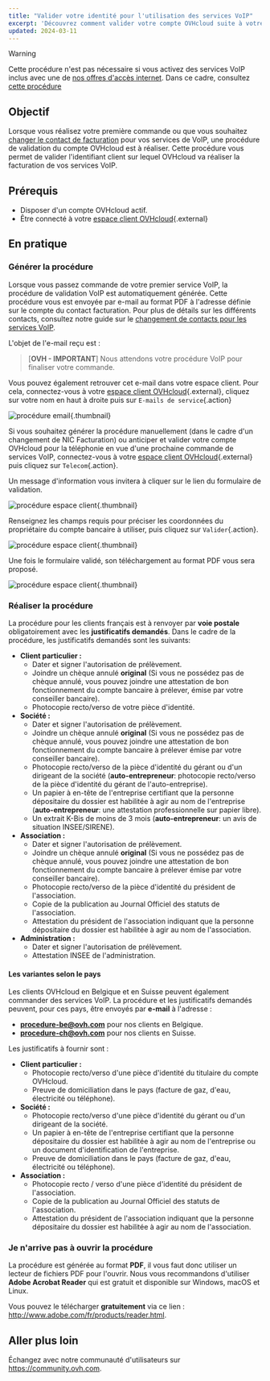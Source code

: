 ```yaml
---
title: "Valider votre identité pour l'utilisation des services VoIP"
excerpt: 'Découvrez comment valider votre compte OVHcloud suite à votre première commande de services VoIP'
updated: 2024-03-11
---
```


> [!warning]
>
> Cette procédure n'est pas nécessaire si vous activez des services VoIP inclus avec une de [nos offres d'accès internet](https://www.ovhtelecom.fr/offre-internet/).
> Dans ce cadre, consultez [cette procédure](/pages/web_cloud/internet/internet_access/comment_activer_mes_lignes_telephoniques_offre_adsl_vdsl)
>

## Objectif

Lorsque vous réalisez votre première commande ou que vous souhaitez [changer le contact de facturation](/pages/web_cloud/phone_and_fax/voip/effectuer_un_changement_de_contact_pour_les_services_voip) pour vos services de VoIP, une procédure de validation du compte OVHcloud est à réaliser.
Cette procédure vous permet de valider l'identifiant client sur lequel OVHcloud va réaliser la facturation de vos services VoIP.

## Prérequis

- Disposer d'un compte OVHcloud actif.
- Être connecté à votre [espace client OVHcloud](/links/manager){.external}

## En pratique

### Générer la procédure 

Lorsque vous passez commande de votre premier service VoIP, la procédure de validation VoIP est automatiquement générée. Cette procédure vous est envoyée par e-mail au format PDF à l'adresse définie sur le compte du contact facturation. Pour plus de détails sur les différents contacts, consultez notre guide sur le [changement de contacts pour les services VoIP](/pages/web_cloud/phone_and_fax/voip/effectuer_un_changement_de_contact_pour_les_services_voip).

L'objet de l'e-mail reçu est : 

>
>[**OVH - IMPORTANT**] Nous attendons votre procédure VoIP pour finaliser votre commande.
>

Vous pouvez également retrouver cet e-mail dans votre espace client. Pour cela, connectez-vous à votre [espace client OVHcloud](/links/manager){.external}, cliquez sur votre nom en haut à droite puis sur `E-mails de service`{.action}

![procédure email](images/email.png){.thumbnail}

Si vous souhaitez générer la procédure manuellement (dans le cadre d'un changement de NIC Facturation) ou anticiper et valider votre compte OVHcloud pour la téléphonie en vue d'une prochaine commande de services VoIP, connectez-vous à votre [espace client OVHcloud](/links/manager){.external} puis cliquez sur `Telecom`{.action}.

Un message d'information vous invitera à cliquer sur le lien du formulaire de validation.

![procédure espace client](images/procedure01-2022.png){.thumbnail}

Renseignez les champs requis pour préciser les coordonnées du propriétaire du compte bancaire à utiliser, puis cliquez sur `Valider`{.action}.

![procédure espace client](images/procedure02-2022.png){.thumbnail}

Une fois le formulaire validé, son téléchargement au format PDF vous sera proposé.

![procédure espace client](images/procedure03-2022.png){.thumbnail}

### Réaliser la procédure

La procédure pour les clients français est à renvoyer par **voie postale** obligatoirement avec les **justificatifs demandés**. Dans le cadre de la procédure, les justificatifs demandés sont les suivants:

- **Client particulier :**
    - Dater et signer l'autorisation de prélèvement.
    - Joindre un chèque annulé **original** (Si vous ne possédez pas de chèque annulé, vous pouvez joindre une attestation de bon fonctionnement du compte bancaire à prélever, émise par votre conseiller bancaire).
    - Photocopie recto/verso de votre pièce d'identité.
- **Société :**
    - Dater et signer l'autorisation de prélèvement.
    - Joindre un chèque annulé **original** (Si vous ne possédez pas de chèque annulé, vous pouvez joindre une attestation de bon fonctionnement du compte bancaire à prélever émise par votre conseiller bancaire).
    - Photocopie recto/verso de la pièce d'identité du gérant ou d'un dirigeant de la société (**auto-entrepreneur**: photocopie recto/verso de la pièce d'identité du gérant de l'auto-entreprise).
    - Un papier à en-tête de l'entreprise certifiant que la personne dépositaire du dossier est habilitée à agir au nom de l'entreprise (**auto-entrepreneur**: une attestation professionnelle sur papier libre).
    - Un extrait K-Bis de moins de 3 mois (**auto-entrepreneur**: un avis de situation INSEE/SIRENE).
- **Association :**
    - Dater et signer l'autorisation de prélèvement.
    - Joindre un chèque annulé **original** (Si vous ne possédez pas de chèque annulé, vous pouvez joindre une attestation de bon fonctionnement du compte bancaire à prélever émise par votre conseiller bancaire).
    - Photocopie recto/verso de la pièce d'identité du président de l'association.
    - Copie de la publication au Journal Officiel des statuts de l'association.
    - Attestation du président de l'association indiquant que la personne dépositaire du dossier est habilitée à agir au nom de l'association.
- **Administration :**
    - Dater et signer l'autorisation de prélèvement.
    - Attestation INSEE de l'administration.

#### Les variantes selon le pays

Les clients OVHcloud en Belgique et en Suisse peuvent également commander des services VoIP. La procédure et les justificatifs demandés peuvent, pour ces pays, être envoyés par **e-mail** à l'adresse :

- **procedure-be@ovh.com** pour nos clients en Belgique.
- **procedure-ch@ovh.com** pour nos clients en Suisse.

Les justificatifs à fournir sont :

- **Client particulier :**
    - Photocopie recto/verso d'une pièce d'identité du titulaire du compte OVHcloud.
    - Preuve de domiciliation dans le pays (facture de gaz, d'eau, électricité ou téléphone).
- **Société :**
    - Photocopie recto/verso d'une pièce d'identité du gérant ou d'un dirigeant de la société.
    - Un papier à en-tête de l'entreprise certifiant que la personne dépositaire du dossier est habilitée à agir au nom de l'entreprise ou un document d'identification de l'entreprise.
    - Preuve de domiciliation dans le pays (facture de gaz, d'eau, électricité ou téléphone).
- **Association :**
    - Photocopie recto / verso d'une pièce d'identité du président de l'association.
    - Copie de la publication au Journal Officiel des statuts de l'association.
    - Attestation du président de l'association indiquant que la personne dépositaire du dossier est habilitée à agir au nom de l'association.

### Je n'arrive pas à ouvrir la procédure 

La procédure est générée au format **PDF**, il vous faut donc utiliser un lecteur de fichiers PDF pour l'ouvrir. Nous vous recommandons d'utiliser **Adobe Acrobat Reader** qui est gratuit et disponible sur Windows, macOS et Linux.

Vous pouvez le télécharger **gratuitement** via ce lien : <http://www.adobe.com/fr/products/reader.html>.

## Aller plus loin

Échangez avec notre communauté d'utilisateurs sur <https://community.ovh.com>.
